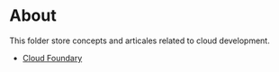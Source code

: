 # About
This folder store concepts and articales related to cloud development.
- [Cloud Foundary](https://github.com/kun-dev/cs/blob/master/cf/readme.md)